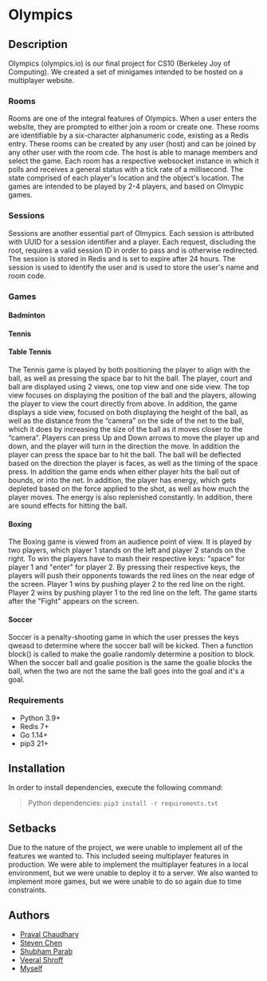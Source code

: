 # Olympics

## Description

Olympics (olympics.io) is our final project for CS10 (Berkeley Joy of Computing). We created a set of minigames intended to be hosted on a multiplayer website.

### Rooms

Rooms are one of the integral features of Olympics. When a user enters the website, they are prompted to either join a room or create one. These rooms are identifiable by a six-character alphanumeric code, existing as a Redis entry. These rooms can be created by any user (host) and can be joined by any other user with the room cde. The host is able to manage members and select the game. Each room has a respective websocket instance in which it polls and receives a general status with a tick rate of a millisecond. The state comprised of each player's location and the object's location. The games are intended to be played by 2-4 players, and based on Olmypic games.

### Sessions

Sessions are another essential part of Olmypics. Each session is attributed with UUID for a session identifier and a player. Each request, discluding the root, requires a valid session ID in order to pass and is otherwise redirected. The session is stored in Redis and is set to expire after 24 hours. The session is used to identify the user and is used to store the user's name and room code.

### Games

#### Badminton

#### Tennis

#### Table Tennis

The Tennis game is played by both positioning the player to align with the ball, as well as pressing the space bar to hit the ball. The player, court and ball are displayed using 2 views, one top view and one side view. The top view focuses on displaying the position of the ball and the players, allowing the player to view the court directly from above. In addition, the game displays a side view, focused on both displaying the height of the ball, as well as the distance from the “camera” on the side of the net to the ball, which it does by increasing the size of the ball as it moves closer to the “camera”. Players can press Up and Down arrows to move the player up and down, and the player will turn in the direction the move. In addition the player can press the space bar to hit the ball. The ball will be deflected based on the direction the player is faces, as well as the timing of the space press. In addition the game ends when either player hits the ball out of bounds, or into the net. In addition, the player has energy, which gets depleted based on the force applied to the shot, as well as how much the player moves. The energy is also replenished constantly. In addition, there are sound effects for hitting the ball.

#### Boxing

The Boxing game is viewed from an audience point of view. It is played by two players, which player 1 stands on the left and player 2 stands on the right. To win the players have to mash their respective keys: "space" for player 1 and "enter" for player 2. By pressing their respective keys, the players will push their opponents towards the red lines on the near edge of the screen. Player 1 wins by pushing player 2 to the red line on the right. Player 2 wins by pushing player 1 to the red line on the left. The game starts after the "Fight" appears on the screen.

#### Soccer

Soccer is a penalty-shooting game in which the user presses the keys qweasd to determine where the soccer ball will be kicked. Then a function block() is called to make the goalie randomly determine a position to block. When the soccer ball and goalie position is the same the goalie blocks the ball, when the two are not the same the ball goes into the goal and it's a goal.

### Requirements

- Python 3.9+
- Redis 7+
- Go 1.14+
- pip3 21+

## Installation

In order to install dependencies, execute the following command:

> Python dependencies: `pip3 install -r requirements.txt`

## Setbacks

Due to the nature of the project, we were unable to implement all of the features we wanted to. This included seeing multiplayer features in production. We were able to implement the multiplayer features in a local environment, but we were unable to deploy it to a server. We also wanted to implement more games, but we were unable to do so again due to time constraints.

## Authors

- [Praval Chaudhary](https://github.com/Chaudhary-Prval888)
- [Steven Chen](https://github.com/stevenchenhanwen)
- [Shubham Parab](https://github.com/Skparab1)
- [Veeral Shroff](https://github.com/veerals)
- [Myself](https://github.com/reb0und)
